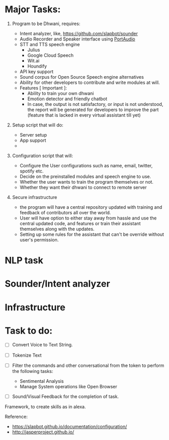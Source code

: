 Major Tasks:
============
1. Program to be Dhwani, requires:
	- Intent analyzer, like, https://github.com/slapbot/sounder
	- Audio Recorder and Speaker interface using [PortAudio](http://www.portaudio.com/)
	- STT and TTS speech engine
		* Julius
		* Google Cloud Speech
		* Wit.ai
		* Houndify
	- API key support
	- Sound corpus for Open Source Speech engine alternatives
	- Ability for other developers to contribute and write modules at will.
	- Features [ Important ]:
		* Ability to train your own dhwani
		* Emotion detector and friendly chatbot
		* In case, the output is not satisfactory, or input is not understood, the report will be generated for developers to improve the part (feature that is lacked in every virtual assistant till yet)

2. Setup script that will do:
	- Server setup
	- App support
	- 
	
3. Configuration script that will:
	- Configure the User configurations such as name, email, twitter, spotify etc.
	- Decide on the preinstalled modules and speech engine to use.
	- Whether the user wants to train the program themselves or not.
	- Whether they want their dhwani to connect to remote server

4. Secure infrastructure
	- the program will have a central repository updated with training and feedback of contributors all over the world.
	- User will have option to either stay away from hassle and use the central updated code, and features or train their assistant themselves along with the updates.
	- Setting up some rules for the assistant that can't be override without user's permission.


# NLP task

# Sounder/Intent analyzer

# Infrastructure

Task to do:
===========

* [ ] Convert Voice to Text String.
* [ ] Tokenize Text
* [ ] Filter the commands and other conversational from the token to perform the following tasks: 
	- Sentimental Analysis
	- Manage System operations like Open Browser
* [ ] Sound/Visual Feedback for the completion of task.


Framework, to create skills as in alexa.

Reference:
* https://slapbot.github.io/documentation/configuration/
* http://jasperproject.github.io/

